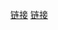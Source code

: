 [链接](https://segmentfault.com/a/1190000013861128)
[链接](https://juejin.im/post/5b8f76675188255c7c653811)